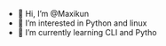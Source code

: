 - 👋 Hi, I’m @Maxikun
- 👀 I’m interested in Python and linux
- 🌱 I’m currently learning CLI and Pytho
<!---
Maxikun/Maxikun is a ✨ special ✨ repository because its `README.md` (this file) appears on your GitHub profile.
You can click the Preview link to take a look at your changes.
--->
